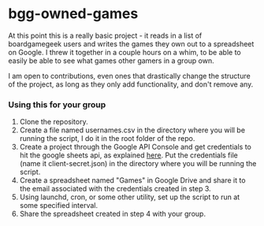 # bgg-owned-games

At this point this is a really basic project - it reads in a list of boardgamegeek users and writes the games they own out to a spreadsheet on Google.
I threw it together in a couple hours on a whim, to be able to easily be able to see what games other gamers in a group own.

I am open to contributions, even ones that drastically change the structure of the project, as long as they only add functionality, and don't remove any.


### Using this for your group
1. Clone the repository.
2. Create a file named usernames.csv in the directory where you will be running the script, I do it in the root folder of the repo.
3. Create a project through the Google API Console and get credentials to hit the google sheets api, as explained [here](https://www.twilio.com/blog/2017/02/an-easy-way-to-read-and-write-to-a-google-spreadsheet-in-python.html).
Put the credentials file (name it client-secret.json) in the directory where you will be running the script.
4. Create a spreadsheet named "Games" in Google Drive and share it to the email associated with the credentials created in step 3.
5. Using launchd, cron, or some other utility, set up the script to run at some specified interval.
6. Share the spreadsheet created in step 4 with your group.
